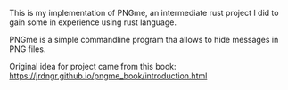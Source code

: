 This is my implementation of PNGme, an intermediate rust project I did to gain some in experience using rust language.

PNGme is a simple commandline program tha allows to hide messages in PNG files.

Original idea for project came from this book: https://jrdngr.github.io/pngme_book/introduction.html